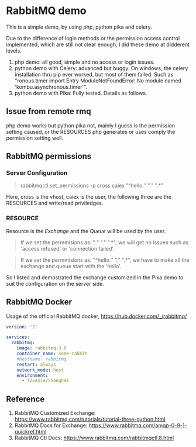 # RabbitMQ demo

This is a simple demo, by using php, python pika and celery.

Due to the difference of login methods or the permission access control implemented, which are still not clear enough, I did these demo at didderent levels.

1. php demo: all good, simple and no access or login issues.
2. python demo with Celery: advanced but buggy. On windows, the celery installation thru pip ever worked, but most of them failed. Such as "ronous.timer import Entry
ModuleNotFoundError: No module named 'kombu.asynchronous.timer'".
3. python demo with Pika: Fully tested. Details as follows.

## Issue from remote rmq
php demo works but python pika not, mainly I guess is the permission setting caused, or the RESOURCES php generates or uses comply the permission setting well.

## RabbitMQ permissions
### Server Configuration
> rabbitmqctl set_permissions -p cross caiex "^hello.*" ".*" ".*" 

Here, cross is the vhost, caiex is the user, the following three are the RESOURCES and write/read priviledges. 

### RESOURCE
Resource is the *Exchange* and the *Queue* will be used by the user.


> If we set the permmisions as: ".*" ".*" ".*", we will get no issues such as 'access refused' or 'connection failed'.

> If we set the permmisions as: "^hello.*" ".*" ".*", we have to make all the exchange and queue start with the 'hello'.


So I listed and demostrated the exchange customized in the Pika demo to suit the configuration on the server side.

## RabbitMQ Docker

Usage of the official RabbitMQ docker, https://hub.docker.com/_/rabbitmq/

```yaml
version: '2'

services:
  rabbitmq:
    image: rabbitmq:3.6
    container_name: some-rabbit
    #hostname: rabbitmq
    restart: always
    network_mode: host
    environment:
      - TZ=Asia/Shanghai

```



## Reference
1. RabbitMQ Customized Exchange: https://www.rabbitmq.com/tutorials/tutorial-three-python.html
2. RabbitMQ Docs for Exchange: https://www.rabbitmq.com/amqp-0-9-1-quickref.html
3. RabbitMQ Ctl Docs: https://www.rabbitmq.com/rabbitmqctl.8.html
